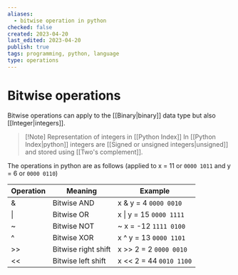 ```yaml
---
aliases:
  - bitwise operation in python
checked: false
created: 2023-04-20
last_edited: 2023-04-20
publish: true
tags: programming, python, language
type: operations
---
```

# Bitwise operations

Bitwise operations can apply to the [[Binary|binary]] data type but also [[Integer|integers]].

 > [!Note] Representation of integers in [[Python Index]]
 > In [[Python Index|python]] integers are [[Signed or unsigned integers|unsigned]] and stored using [[Two's complement]].

The operations in python are as follows (applied to x = 11 or `0000 1011` and y = 6 or `0000 0110`)

| Operation | Meaning             | Example                 |
| --------- | ------------------- | ----------------------- |
| &         | Bitwise AND         | x & y = 4 `0000 0010`   |
| \|        | Bitwise OR          | x \| y = 15 `0000 1111` |
| \~        | Bitwise NOT         | ~ x = -12 `1111 0100`   |
| \^        | Bitwise XOR         | x \^ y = 13 `0000 1101` |
| >>        | Bitwise right shift | x >> 2 = 2 `0000 0010`  |
| <<        | Bitwise left shift  | x << 2 = 44 `0010 1100` |
